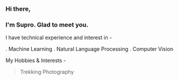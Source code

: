 ### Hi there, 

### I'm Supro. Glad to meet you.

I have technical experience and interest in -

  . Machine Learning
  . Natural Language Processing
  . Computer Vision
  
My Hobbies & Interests -
  > Trekking
  > Photography
  
